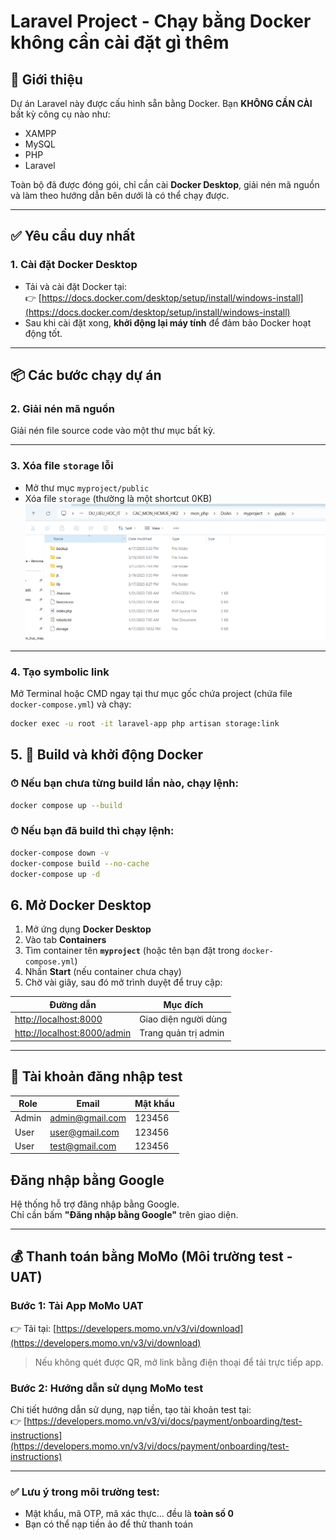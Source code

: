 # Laravel Project - Chạy bằng Docker không cần cài đặt gì thêm

## 🔰 Giới thiệu

Dự án Laravel này được cấu hình sẵn bằng Docker. Bạn **KHÔNG CẦN CÀI** bất kỳ công cụ nào như:
- XAMPP
- MySQL
- PHP
- Laravel

Toàn bộ đã được đóng gói, chỉ cần cài **Docker Desktop**, giải nén mã nguồn và làm theo hướng dẫn bên dưới là có thể chạy được.

---

## ✅ Yêu cầu duy nhất

### 1. Cài đặt Docker Desktop
- Tải và cài đặt Docker tại:  
  👉 [https://docs.docker.com/desktop/setup/install/windows-install](https://docs.docker.com/desktop/setup/install/windows-install)
- Sau khi cài đặt xong, **khởi động lại máy tính** để đảm bảo Docker hoạt động tốt.

---

## 📦 Các bước chạy dự án

### 2. Giải nén mã nguồn

Giải nén file source code vào một thư mục bất kỳ.

---

### 3. Xóa file `storage` lỗi

- Mở thư mục `myproject/public`
- Xóa file `storage` (thường là một shortcut 0KB)
![hình ảnh file](https://github.com/dung11122005/IMG_TEST/blob/master/README%20PHP/forder.png)
---

### 4. Tạo symbolic link

Mở Terminal hoặc CMD ngay tại thư mục gốc chứa project (chứa file `docker-compose.yml`) và chạy:

```bash
docker exec -u root -it laravel-app php artisan storage:link
```

## 5. 🐳 Build và khởi động Docker

### ⏱ Nếu bạn **chưa từng build** lần nào, chạy lệnh:

```bash
docker compose up --build
```

### ⏱ Nếu bạn **đã build** thì chạy lệnh:

```bash
docker-compose down -v
docker-compose build --no-cache
docker-compose up -d
```

## 6. Mở Docker Desktop

1. Mở ứng dụng **Docker Desktop**
2. Vào tab **Containers**
3. Tìm container tên **`myproject`** (hoặc tên bạn đặt trong `docker-compose.yml`)
4. Nhấn **Start** (nếu container chưa chạy)
5. Chờ vài giây, sau đó mở trình duyệt để truy cập:

| Đường dẫn                       | Mục đích              |
|--------------------------------|------------------------|
| [http://localhost:8000](http://localhost:8000)       | Giao diện người dùng     |
| [http://localhost:8000/admin](http://localhost:8000/admin) | Trang quản trị admin     |

---

## 👤 Tài khoản đăng nhập test

| Role  | Email            | Mật khẩu |
|-------|------------------|----------|
| Admin | admin@gmail.com  | 123456   |
| User  | user@gmail.com   | 123456   |
| User  | test@gmail.com   | 123456   |

## Đăng nhập bằng Google

Hệ thống hỗ trợ đăng nhập bằng Google.  
Chỉ cần bấm **"Đăng nhập bằng Google"** trên giao diện.

---

## 💰 Thanh toán bằng MoMo (Môi trường test - UAT)

### Bước 1: Tải App MoMo UAT

👉 Tải tại: [https://developers.momo.vn/v3/vi/download](https://developers.momo.vn/v3/vi/download)

> Nếu không quét được QR, mở link bằng điện thoại để tải trực tiếp app.

### Bước 2: Hướng dẫn sử dụng MoMo test

Chi tiết hướng dẫn sử dụng, nạp tiền, tạo tài khoản test tại:  
👉 [https://developers.momo.vn/v3/vi/docs/payment/onboarding/test-instructions](https://developers.momo.vn/v3/vi/docs/payment/onboarding/test-instructions)

---

### ✅ Lưu ý trong môi trường test:

- Mật khẩu, mã OTP, mã xác thực... đều là **toàn số 0**
- Bạn có thể nạp tiền ảo để thử thanh toán
